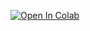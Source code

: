 [![Open In Colab](https://colab.research.google.com/assets/colab-badge.svg)](https://colab.research.google.com/github/ysaismartinez/XAIDeepLearning/blob/main/xai_deeplearning_notebook_upd.ipynb)
